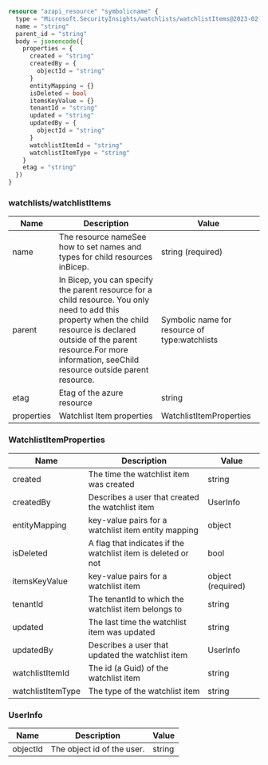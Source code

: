 ```terraform
resource "azapi_resource" "symbolicname" {
  type = "Microsoft.SecurityInsights/watchlists/watchlistItems@2023-02-01-preview"
  name = "string"
  parent_id = "string"
  body = jsonencode({
    properties = {
      created = "string"
      createdBy = {
        objectId = "string"
      }
      entityMapping = {}
      isDeleted = bool
      itemsKeyValue = {}
      tenantId = "string"
      updated = "string"
      updatedBy = {
        objectId = "string"
      }
      watchlistItemId = "string"
      watchlistItemType = "string"
    }
    etag = "string"
  })
}

```

### watchlists/watchlistItems

| Name | Description | Value |
|-|-|-|
| name | The resource nameSee how to set names and types for child resources inBicep. | string (required) |
| parent | In Bicep, you can specify the parent resource for a child resource. You only need to add this property when the child resource is declared outside of the parent resource.For more information, seeChild resource outside parent resource. | Symbolic name for resource of type:watchlists |
| etag | Etag of the azure resource | string |
| properties | Watchlist Item properties | WatchlistItemProperties |


### WatchlistItemProperties

| Name | Description | Value |
|-|-|-|
| created | The time the watchlist item was created | string |
| createdBy | Describes a user that created the watchlist item | UserInfo |
| entityMapping | key-value pairs for a watchlist item entity mapping | object |
| isDeleted | A flag that indicates if the watchlist item is deleted or not | bool |
| itemsKeyValue | key-value pairs for a watchlist item | object (required) |
| tenantId | The tenantId to which the watchlist item belongs to | string |
| updated | The last time the watchlist item was updated | string |
| updatedBy | Describes a user that updated the watchlist item | UserInfo |
| watchlistItemId | The id (a Guid) of the watchlist item | string |
| watchlistItemType | The type of the watchlist item | string |


### UserInfo

| Name | Description | Value |
|-|-|-|
| objectId | The object id of the user. | string |


